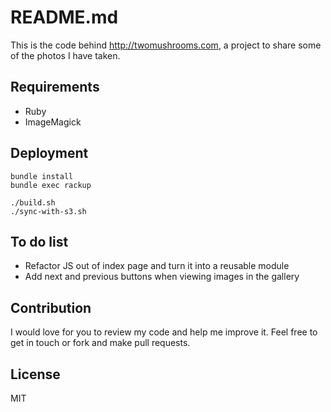 # README.md

This is the code behind http://twomushrooms.com, a project to share some of the photos I have taken.

## Requirements

 - Ruby
 - ImageMagick

## Deployment

  ```
  bundle install
  bundle exec rackup

  ./build.sh
  ./sync-with-s3.sh
  ```

## To do list

 - Refactor JS out of index page and turn it into a reusable module
 - Add next and previous buttons when viewing images in the gallery

## Contribution

I would love for you to review my code and help me improve it.
Feel free to get in touch or fork and make pull requests.

## License

MIT
